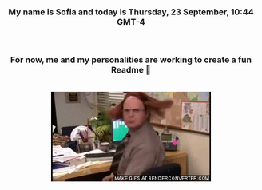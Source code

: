 


<div align="center">
<h3 >My name is Sofia and today is Thursday, 23 September, 10:44 GMT-4</h3><br>
<h3 >For now, me and my personalities are working to create a fun Readme 👋
</h3><br>
<img src='img/dwight.gif' alt='working...'/>
</div>
